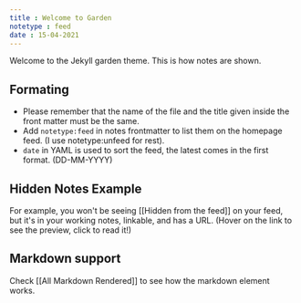 ```yaml
---
title : Welcome to Garden
notetype : feed
date : 15-04-2021
---
```


Welcome to the Jekyll garden theme. This is how notes are shown. 

## Formating 
* Please remember that the name of the file and the title given inside the front matter must be the same. 
* Add `notetype:feed` in notes frontmatter to list them on the homepage feed. (I use notetype:unfeed for rest). 
* `date` in YAML is used to sort the feed, the latest comes in the first format. (DD-MM-YYYY)

## Hidden Notes Example
For example, you won't be seeing [[Hidden from the feed]] on your feed, but it's in your working notes, linkable, and has a URL. (Hover on the link to see the preview, click to read it!)

## Markdown support
Check [[All Markdown Rendered]] to see how the markdown element works.